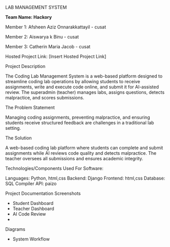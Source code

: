 LAB MANAGEMENT SYSTEM

**Team Name: Hackory**

Member 1: Afsheen Aziz Onnarakkattayil - cusat

Member 2: Aiswarya k Binu - cusat

Member 3: Catherin Maria Jacob - cusat


Hosted Project Link: [Insert Hosted Project Link]

Project Description

The Coding Lab Management System is a web-based platform designed to streamline coding lab operations by allowing students to receive assignments, write and execute code online, and submit it for AI-assisted review. The superadmin (teacher) manages labs, assigns questions, detects malpractice, and scores submissions.

The Problem Statement

Managing coding assignments, preventing malpractice, and ensuring students receive structured feedback are challenges in a traditional lab setting.

The Solution

A web-based coding lab platform where students can complete and submit assignments while AI reviews code quality and detects malpractice. The teacher oversees all submissions and ensures academic integrity.

Technologies/Components Used
For Software:

  Languages: Python, html,css
  Backend: Django 
  Frontend: html,css
  Database: SQL 
  Compiler API: paizo



Project Documentation
Screenshots
- Student Dashboard
- Teacher Dashboard
- AI Code Review
- 
Diagrams
- System Workflow
